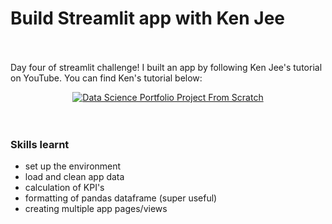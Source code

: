 # Build Streamlit app with Ken Jee <br><br/>

Day four of streamlit challenge! I built an app by following Ken Jee's tutorial on YouTube. 
You can find Ken's tutorial below:

<div align="center">
  <a href="https://www.youtube.com/watch?v=Yk-unX4KnV4"><img src="https://img.youtube.com/vi/Yk-unX4KnV4/0.jpg" alt="Data Science Portfolio Project From Scratch"></a>
</div>
<br><br/>

### Skills learnt
- set up the environment
- load and clean app data
- calculation of KPI's
- formatting of pandas dataframe (super useful)
- creating multiple app pages/views
